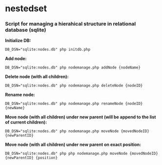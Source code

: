 # nestedset

### Script for managing a hierahical structure in relational database (sqlite)

**Initialize DB:**
  
    DB_DSN="sqlite:nodes.db" php initdb.php

**Add node:**
  
    DB_DSN="sqlite:nodes.db" php nodemanage.php addNode {nodeName}

**Delete node (with all children):**

    DB_DSN="sqlite:nodes.db" php nodemanage.php deleteNode {nodeID}

**Rename node:**
  
    DB_DSN="sqlite:nodes.db" php nodemanage.php renameNode {nodeID} {newName}

**Move node (with all children) under new parent (will be append to the list of current children):**

    DB_DSN="sqlite:nodes.db" php nodemanage.php moveNode {movedNodeID} {newParentID}

**Move node (with all children) under new parent on exact position:**

    DB_DSN="sqlite:nodes.db" php php nodemanage.php moveNode {movedNodeID} {newParentID} {position}
